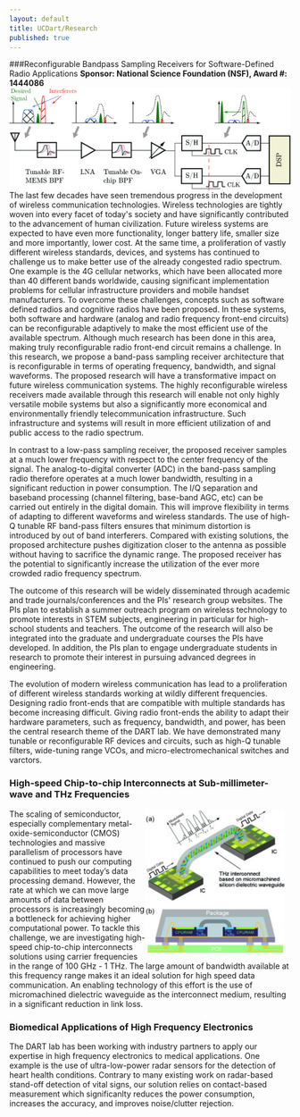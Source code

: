 ```yaml
---
layout: default
title: UCDart/Research
published: true
---
```

###Reconfigurable Bandpass Sampling Receivers for Software-Defined Radio Applications
<b>Sponsor: National Science Foundation (NSF), Award #: 1444086</b>
<img src="/images/bpsr.jpg" style="float:left;">

The last few decades have seen tremendous progress in the development of wireless communication technologies. Wireless technologies are tightly woven into every facet of today's society and have significantly contributed to the advancement of human civilization. Future wireless systems are expected to have even more functionality, longer battery life, smaller size and more importantly, lower cost. At the same time, a proliferation of vastly different wireless standards, devices, and systems has continued to challenge us to make better use of the already congested radio spectrum. One example is the 4G cellular networks, which have been allocated more than 40 different bands worldwide, causing significant implementation problems for cellular infrastructure providers and mobile handset manufacturers. To overcome these challenges, concepts such as software defined radios and cognitive radios have been proposed. In these systems, both software and hardware (analog and radio frequency front-end circuits) can be reconfigurable adaptively to make the most efficient use of the available spectrum. Although much research has been done in this area, making truly reconfigurable radio front-end circuit remains a challenge. In this research, we propose a band-pass sampling receiver architecture that is reconfigurable in terms of operating frequency, bandwidth, and signal waveforms. The proposed research will have a transformative impact on future wireless communication systems. The highly reconfigurable wireless receivers made available through this research will enable not only highly versatile mobile systems but also a significantly more economical and environmentally friendly telecommunication infrastructure. Such infrastructure and systems will result in more efficient utilization of and public access to the radio spectrum.

In contrast to a low-pass sampling receiver, the proposed receiver samples at a much lower frequency with respect to the center frequency of the signal. The analog-to-digital converter (ADC) in the band-pass sampling radio therefore operates at a much lower bandwidth, resulting in a significant reduction in power consumption. The I/Q separation and baseband processing (channel filtering, base-band AGC, etc) can be carried out entirely in the digital domain. This will improve flexibility in terms of adapting to different waveforms and wireless standards. The use of high-Q tunable RF band-pass filters ensures that minimum distortion is introduced by out of band interferers. Compared with existing solutions, the proposed architecture pushes digitization closer to the antenna as possible without having to sacrifice the dynamic range. The proposed receiver has the potential to significantly increase the utilization of the ever more crowded radio frequency spectrum.

The outcome of this research will be widely disseminated through academic and trade journals/conferences and the PIs' research group websites. The PIs plan to establish a summer outreach program on wireless technology to promote interests in STEM subjects, engineering in particular for high-school students and teachers. The outcome of the research will also be integrated into the graduate and undergraduate courses the PIs have developed. In addition, the PIs plan to engage undergraduate students in research to promote their interest in pursuing advanced degrees in engineering.

<!---
### Reconfigurable High Frequency Devices and Circuits
<img src="/images/tunable_filter.jpg" width="250px" style="float:left; margin-top:0px; margin-right:10px;">
-->

The evolution of modern wireless communication has lead to a proliferation of different wireless standards working at wildly different frequencies. Designing radio front-ends that are compatible with multiple standards has become increasing difficult. Giving radio front-ends the ability to adapt their hardware parameters, such as frequency, bandwidth, and power, has been the central research theme of the DART lab. We have demonstrated many tunable or reconfigurable RF devices and circuits, such as high-Q tunable filters, wide-tuning range VCOs, and micro-electromechanical switches and varctors.

### High-speed Chip-to-chip Interconnects at Sub-millimeter-wave and THz Frequencies
<img src="/images/thz-in.jpg" width="250px" style="float:right; margin-top:0px; margin-right:10px;">

The scaling of semiconductor, especially complementary metal-oxide-semiconductor (CMOS) technologies and massive parallelism of processors have continued to push our computing capabilities to meet today’s data processing demand. However, the rate at which we can move large amounts of data between processors is increasingly becoming a bottleneck for achieving higher computational power. To tackle this challenge, we are investigating high-speed chip-to-chip interconnects solutions using carrier frequencies in the range of 100 GHz - 1 THz. The large amount of bandwidth available at this frequency range makes it an ideal solution for high speed data communication. An enabling technology of this effort is the use of micromachined dielectric waveguide as the interconnect medium, resulting in a significant reduction in link loss. 

### Biomedical Applications of High Frequency Electronics

The DART lab has been working with industry partners to apply our expertise in high frequency electronics to medical applications. One example is the use of ultra-low-power radar sensors for the detection of heart health conditions. Contrary to many existing work on radar-based stand-off detection of vital signs, our solution relies on contact-based measurement which significanlty reduces the power consumption, increases the accuracy, and improves noise/clutter rejection.